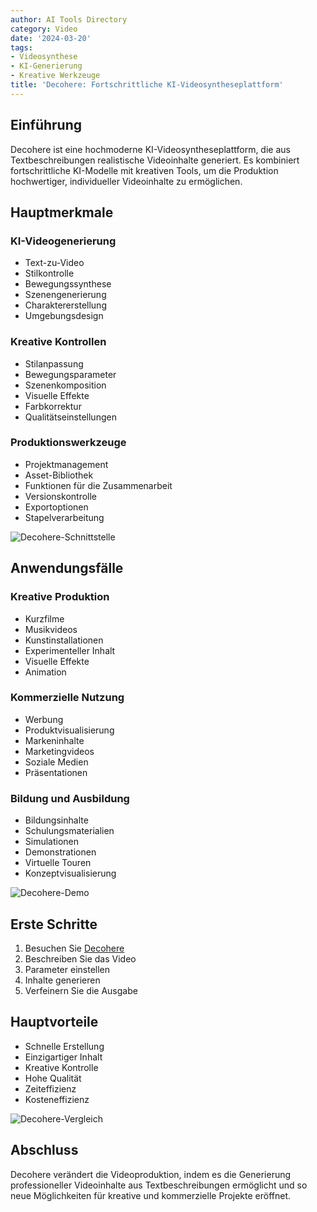 ```yaml
---
author: AI Tools Directory
category: Video
date: '2024-03-20'
tags:
- Videosynthese
- KI-Generierung
- Kreative Werkzeuge
title: 'Decohere: Fortschrittliche KI-Videosyntheseplattform'
---
```


## Einführung

Decohere ist eine hochmoderne KI-Videosyntheseplattform, die aus Textbeschreibungen realistische Videoinhalte generiert. Es kombiniert fortschrittliche KI-Modelle mit kreativen Tools, um die Produktion hochwertiger, individueller Videoinhalte zu ermöglichen.

## Hauptmerkmale

### KI-Videogenerierung
- Text-zu-Video
- Stilkontrolle
- Bewegungssynthese
- Szenengenerierung
- Charaktererstellung
- Umgebungsdesign

### Kreative Kontrollen
- Stilanpassung
- Bewegungsparameter
- Szenenkomposition
- Visuelle Effekte
- Farbkorrektur
- Qualitätseinstellungen

### Produktionswerkzeuge
- Projektmanagement
- Asset-Bibliothek
- Funktionen für die Zusammenarbeit
- Versionskontrolle
- Exportoptionen
- Stapelverarbeitung

![Decohere-Schnittstelle](/imgs/decohere/interface.jpg)

## Anwendungsfälle

### Kreative Produktion
- Kurzfilme
- Musikvideos
- Kunstinstallationen
- Experimenteller Inhalt
- Visuelle Effekte
- Animation

### Kommerzielle Nutzung
- Werbung
- Produktvisualisierung
- Markeninhalte
- Marketingvideos
- Soziale Medien
- Präsentationen

### Bildung und Ausbildung
- Bildungsinhalte
- Schulungsmaterialien
- Simulationen
- Demonstrationen
- Virtuelle Touren
- Konzeptvisualisierung

![Decohere-Demo](/imgs/decohere/demo.jpg)

## Erste Schritte

1. Besuchen Sie [Decohere](https://decohere.ai)
2. Beschreiben Sie das Video
3. Parameter einstellen
4. Inhalte generieren
5. Verfeinern Sie die Ausgabe

## Hauptvorteile

- Schnelle Erstellung
- Einzigartiger Inhalt
- Kreative Kontrolle
- Hohe Qualität
- Zeiteffizienz
- Kosteneffizienz

![Decohere-Vergleich](/imgs/decohere/comparison.jpg)

## Abschluss

Decohere verändert die Videoproduktion, indem es die Generierung professioneller Videoinhalte aus Textbeschreibungen ermöglicht und so neue Möglichkeiten für kreative und kommerzielle Projekte eröffnet.
